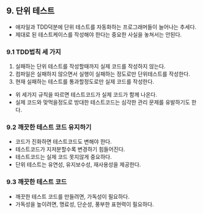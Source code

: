 ## 9. 단위 테스트
- 애자일과 TDD덕분에 단위 테스트를 자동화하는 프로그래머들이 늘어나는 추세다.
- 제대로 된 테스트케이스를 작성해야 한다는 중요한 사실을 놓쳐서는 안된다.

### 9.1 TDD법칙 세 가지
1. 실패하는 단위 테스트를 작성할때까지 실제 코드를 작성하지 않는다.
2. 컴파일은 실패하지 않으면서 실행이 실패하는 정도로만 단위테스트를 작성한다.
3. 현재 실패하는 테스트를 통과할정도로만 실제 코드를 작성한다. 

- 위 세가지 규칙을 따르면 테스트코드가 실제 코드가 함께 나온다. 
- 실제 코드와 맞먹을정도로 방대한 테스트코드는 심각한 관리 문제를 유발하기도 한다. 

### 9.2 깨끗한 테스트 코드 유지하기
- 코드가 진화하면 테스트코드도 변해야 한다.
- 테스트코드가 지저분할수록 변경하기 힘들어진다.
- 테스트코드는 실제 코드 못지않게 중요하다. 
- 단위 테스트는 유연성, 유지보수성, 재사용성을 제공한다.

### 9.3 깨끗한 테스트 코드
- 깨끗한 테스트 코드를 만들려면, 가독성이 필요하다.
- 가독성을 높이려면, 명료성, 단순성, 풍부한 표현력이 필요하다.
